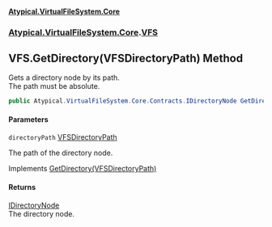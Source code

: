#### [Atypical.VirtualFileSystem.Core](VirtualFileSystem.md 'VirtualFileSystem')
### [Atypical.VirtualFileSystem.Core](VirtualFileSystem.md#Atypical.VirtualFileSystem.Core 'Atypical.VirtualFileSystem.Core').[VFS](VFS.md 'Atypical.VirtualFileSystem.Core.VFS')

## VFS.GetDirectory(VFSDirectoryPath) Method

Gets a directory node by its path.  
The path must be absolute.

```csharp
public Atypical.VirtualFileSystem.Core.Contracts.IDirectoryNode GetDirectory(Atypical.VirtualFileSystem.Core.VFSDirectoryPath directoryPath);
```
#### Parameters

<a name='Atypical.VirtualFileSystem.Core.VFS.GetDirectory(Atypical.VirtualFileSystem.Core.VFSDirectoryPath).directoryPath'></a>

`directoryPath` [VFSDirectoryPath](VFSDirectoryPath.md 'Atypical.VirtualFileSystem.Core.VFSDirectoryPath')

The path of the directory node.

Implements [GetDirectory(VFSDirectoryPath)](IVirtualFileSystem.GetDirectory(VFSDirectoryPath).md 'Atypical.VirtualFileSystem.Core.Contracts.IVirtualFileSystem.GetDirectory(Atypical.VirtualFileSystem.Core.VFSDirectoryPath)')

#### Returns
[IDirectoryNode](IDirectoryNode.md 'Atypical.VirtualFileSystem.Core.Contracts.IDirectoryNode')  
The directory node.